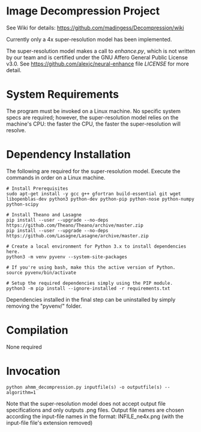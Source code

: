 # Image Decompression Project

  See Wiki for details: https://github.com/madingess/Decompression/wiki

  Currently only a 4x super-resolution model has been implemented.

  The super-resolution model makes a call to *enhance.py*, which is not written by our team and is certified under the GNU Affero General Public License v3.0. See https://github.com/alexjc/neural-enhance file *LICENSE* for more detail.


# System Requirements 

  The program must be invoked on a Linux machine. No specific system specs are required; however, the super-resolution model relies on the machine's CPU: the faster the CPU, the faster the super-resolution will resolve.

# Dependency Installation

  The following are required for the super-resolution model. Execute the commands in order on a Linux machine.

    # Install Prerequisites
    sudo apt-get install -y gcc g++ gfortran build-essential git wget libopenblas-dev python3 python-dev python-pip python-nose python-numpy python-scipy
    
    # Install Theano and Lasagne 
    pip install --user --upgrade --no-deps https://github.com/Theano/Theano/archive/master.zip
    pip install --user --upgrade --no-deps https://github.com/Lasagne/Lasagne/archive/master.zip

    # Create a local environment for Python 3.x to install dependencies here.
    python3 -m venv pyvenv --system-site-packages

    # If you're using bash, make this the active version of Python.
    source pyvenv/bin/activate

    # Setup the required dependencies simply using the PIP module.
    python3 -m pip install --ignore-installed -r requirements.txt
    
Dependencies installed in the final step can be uninstalled by simply removing the "pyvenv/" folder.
    

# Compilation

  None required

# Invocation

    python ahmm_decompression.py inputfile(s) -o outputfile(s) --algorithm=1

  Note that the super-resolution model does not accept output file specifications and only outputs .png files. Output file names are chosen according the input-file names in the format:  INFILE_ne4x.png  (with the input-file file's extension removed)

